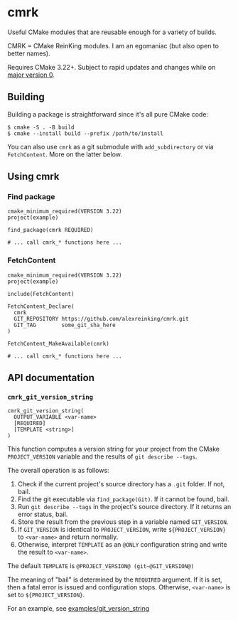 # cmrk 

Useful CMake modules that are reusable enough for a variety of builds.

CMRK = CMake ReinKing modules. I am an egomaniac (but also open to better names).

Requires CMake 3.22+. Subject to rapid updates and changes while on [major version 0](https://semver.org/#spec-item-4).

## Building

Building a package is straightforward since it's all pure CMake code:

```
$ cmake -S . -B build
$ cmake --install build --prefix /path/to/install
```

You can also use `cmrk` as a git submodule with `add_subdirectory` or via
`FetchContent`. More on the latter below.

## Using cmrk

### Find package

```
cmake_minimum_required(VERSION 3.22)
project(example)

find_package(cmrk REQUIRED)

# ... call cmrk_* functions here ...
```

### FetchContent

```
cmake_minimum_required(VERSION 3.22)
project(example)

include(FetchContent)

FetchContent_Declare(
  cmrk
  GIT_REPOSITORY https://github.com/alexreinking/cmrk.git
  GIT_TAG        some_git_sha_here
)

FetchContent_MakeAvailable(cmrk)

# ... call cmrk_* functions here ...
```

## API documentation

### `cmrk_git_version_string`

```
cmrk_git_version_string(
  OUTPUT_VARIABLE <var-name>
  [REQUIRED]
  [TEMPLATE <string>]
)
```

This function computes a version string for your project from the CMake
`PROJECT_VERSION` variable and the results of `git describe --tags`.

The overall operation is as follows:

1. Check if the current project's source directory has a `.git` folder. If not, bail.
2. Find the git executable via `find_package(Git)`. If it cannot be found, bail.
3. Run `git describe --tags` in the project's source directory. If it returns an error status, bail.
4. Store the result from the previous step in a variable named `GIT_VERSION`.
5. If `GIT_VERSION` is identical to `PROJECT_VERSION`, write `${PROJECT_VERSION}` to `<var-name>` and return normally.
6. Otherwise, interpret `TEMPLATE` as an `@ONLY` configuration string and write the result to `<var-name>`.

The default `TEMPLATE` is `@PROJECT_VERSION@ (git~@GIT_VERSION@)`

The meaning of "bail" is determined by the `REQUIRED` argument. If it is set,
then a fatal error is issued and configuration stops. Otherwise, `<var-name>`
is set to `${PROJECT_VERSION}`.

For an example, see [examples/git_version_string](./examples/git_version_string)
